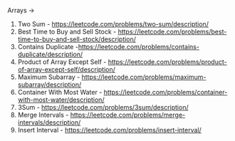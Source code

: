 Arrays ->

1. Two Sum - https://leetcode.com/problems/two-sum/description/
2. Best Time to Buy and Sell Stock - https://leetcode.com/problems/best-time-to-buy-and-sell-stock/description/
3. Contains Duplicate -https://leetcode.com/problems/contains-duplicate/description/
4. Product of Array Except Self - https://leetcode.com/problems/product-of-array-except-self/description/
5. Maximum Subarray - https://leetcode.com/problems/maximum-subarray/description/
6. Container With Most Water - https://leetcode.com/problems/container-with-most-water/description/
7. 3Sum - https://leetcode.com/problems/3sum/description/
8. Merge Intervals - https://leetcode.com/problems/merge-intervals/description/
9. Insert Interval - https://leetcode.com/problems/insert-interval/

